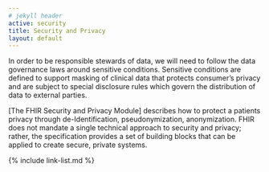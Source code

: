 ```yaml
---
# jekyll header
active: security
title: Security and Privacy
layout: default
---
```


In order to be responsible stewards of data, we will need to follow the data governance laws around sensitive conditions. Sensitive conditions are defined to support masking of clinical data that protects consumer’s privacy and are subject to special disclosure rules which govern the distribution of data to external parties.

[The FHIR Security and Privacy Module] describes how to protect a patients privacy through de-Identification, pseudonymization, anonymization. FHIR does not mandate a single technical approach to security and privacy; rather, the specification provides a set of building blocks that can be applied to create secure, private systems.

{% include link-list.md %}
